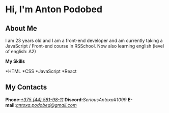# Hi, I'm Anton Podobed

## About Me

I am 23 years old and I am a front-end developer and am currently taking a JavaScript / Front-end course in RSSchool. Now also learning english (level of english: A2)

**My Skills**

*HTML
*CSS
*JavaScript
*React

## My Сontacts

**Phone:**[_+375 (44) 581-98-11_](tel:+375445819811)
**Discord:**_SeriousAntoxa#1099_
**E-mail:**[_antoxa.podobed@gmail.com_](mailto:antoxa.podobed@gmail.com)
